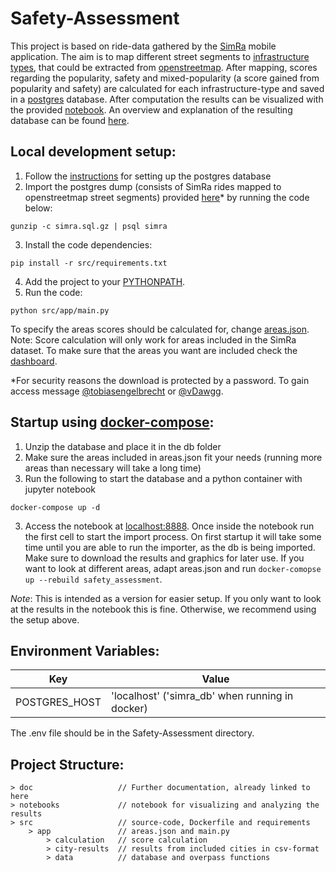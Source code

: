 # Safety-Assessment
This project is based on ride-data gathered by the [SimRa](https://simra-project.github.io/) mobile application. The aim is to map different street segments to [infrastructure types](/doc/infra-types.md), that could be extracted from [openstreetmap](https://www.openstreetmap.org). After mapping, scores regarding the popularity, safety and mixed-popularity (a score gained from popularity and safety) are calculated for each infrastructure-type and saved in a [postgres](https://www.postgresql.org/) database. After computation the results can be visualized with the provided [notebook](/notebooks/Visualization.ipynb). An overview and explanation of the resulting database can be found [here](/doc/db-structure.md).

## Local development setup:
1. Follow the [instructions](/doc/postgres.md) for setting up the postgres database
2. Import the postgres dump (consists of SimRa rides mapped to openstreetmap street segments) provided [here](https://tubcloud.tu-berlin.de/s/H2AJ4iCa8J6gJMd)* by running the code below:
```
gunzip -c simra.sql.gz | psql simra
```
3. Install the code dependencies:
```
pip install -r src/requirements.txt 
```
4. Add the project to your [PYTHONPATH](https://docs.python.org/3/using/cmdline.html#envvar-PYTHONPATH).
5. Run the code:
```
python src/app/main.py
```

To specify the areas scores should be calculated for, change [areas.json](src/app/areas.json).
Note: Score calculation will only work for areas included in the SimRa dataset. To make sure that the areas you want are included check the [dashboard](https://simra-project.github.io/dashboard/).

*For security reasons the download is protected by a password. To gain access message [@tobiasengelbrecht](https://github.com/tobiasengelbrecht) or [@vDawgg](https://github.com/vDawgg).

## Startup using [docker-compose](https://docs.docker.com/compose/):
1. Unzip the database and place it in the db folder
2. Make sure the areas included in areas.json fit your needs (running more areas than necessary will take a long time)
2. Run the following to start the database and a python container with jupyter notebook
```
docker-compose up -d
```
3. Access the notebook at [localhost:8888](http://localhost:8888). Once inside the notebook run the first cell to start the import process. On first startup it will take some time until you are able to run the importer, as the db is being imported. Make sure to download the results and graphics for later use. If you want to look at different areas, adapt areas.json and run `docker-comopse up --rebuild safety_assessment`.

*Note*: This is intended as a version for easier setup. If you only want to look at the results in the notebook this is fine.
Otherwise, we recommend using the setup above.

## Environment Variables:
| Key            | Value                                           |
|----------------|-------------------------------------------------|
| POSTGRES_HOST  | 'localhost' ('simra_db' when running in docker) |

The .env file should be in the Safety-Assessment directory.

## Project Structure:
```
> doc                   // Further documentation, already linked to here
> notebooks             // notebook for visualizing and analyzing the results
> src                   // source-code, Dockerfile and requirements
    > app               // areas.json and main.py
        > calculation   // score calculation
        > city-results  // results from included cities in csv-format
        > data          // database and overpass functions
```
